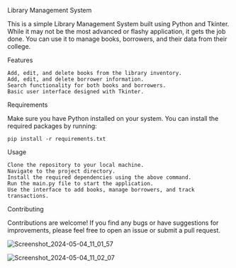 Library Management System

This is a simple Library Management System built using Python and Tkinter. While it may not be the most advanced or flashy application, it gets the job done. You can use it to manage books, borrowers, and their data from their college.

Features

    Add, edit, and delete books from the library inventory.
    Add, edit, and delete borrower information.
    Search functionality for both books and borrowers.
    Basic user interface designed with Tkinter.

Requirements

Make sure you have Python installed on your system. You can install the required packages by running:

    pip install -r requirements.txt

Usage

    Clone the repository to your local machine.
    Navigate to the project directory.
    Install the required dependencies using the above command.
    Run the main.py file to start the application.
    Use the interface to add books, manage borrowers, and track transactions.
    
Contributing

Contributions are welcome! If you find any bugs or have suggestions for improvements, please feel free to open an issue or submit a pull request.


![Screenshot_2024-05-04_11_01_57](https://github.com/VenomRay/Liibrary-Management/assets/153441206/d83554a1-2c4e-4f4a-aeb5-ea21d57cc3e1)

![Screenshot_2024-05-04_11_02_07](https://github.com/VenomRay/Liibrary-Management/assets/153441206/0626b7d6-6573-4a0c-9ca1-03f8971624da)
